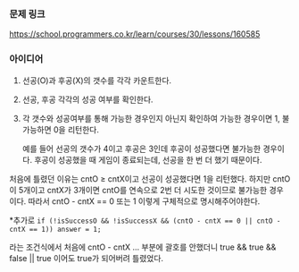 ### 문제 링크

https://school.programmers.co.kr/learn/courses/30/lessons/160585

### 아이디어

1. 선공(O)과 후공(X)의 갯수를 각각 카운트한다. 
2. 선공, 후공 각각의 성공 여부를 확인한다. 
3. 각 갯수와 성공여부를 통해 가능한 경우인지 아닌지 확인하여 가능한 경우이면 1, 불가능하면 0을 리턴한다. 
    
    예를 들어 선공의 갯수가 4이고 후공은 3인데 후공이 성공했다면 불가능한 경우이다. 후공이 성공했을 때 게임이 종료되는데, 선공을 한 번 더 했기 때문이다. 
    

처음에 틀렸던 이유는 cntO ≥ cntX이고 선공이 성공했다면 1을 리턴했다. 하지만 cntO이 5개이고 cntX가 3개이면 cntO를 연속으로 2번 더 시도한 것이므로 불가능한 경우이다. 따라서 cntO - cntX == 0 또는 1 이렇게 구체적으로 명시해주어야한다. 

*추가로 `if (!isSuccessO && !isSuccessX && (cntO - cntX == 0 || cntO - cntX == 1)) answer = 1;`

라는 조건식에서 처음에 cntO - cntX … 부분에 괄호를 안했더니 true && true && false || true 이어도  true가 되어버려 틀렸었다.
